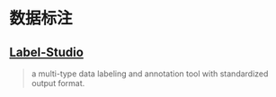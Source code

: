 # 数据标注



## [Label-Studio](https://github.com/heartexlabs/label-studio)

> a multi-type data labeling and annotation tool with standardized output format.

